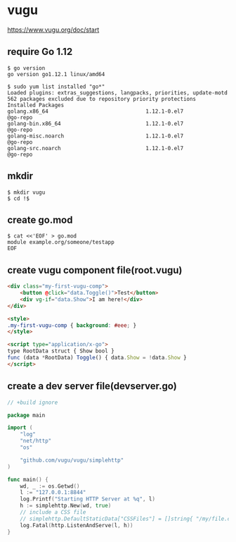 # vugu

https://www.vugu.org/doc/start


require Go 1.12
--
```console
$ go version
go version go1.12.1 linux/amd64
```


```console
$ sudo yum list installed "go*"
Loaded plugins: extras_suggestions, langpacks, priorities, update-motd
562 packages excluded due to repository priority protections
Installed Packages
golang.x86_64                               1.12.1-0.el7                           @go-repo
golang-bin.x86_64                           1.12.1-0.el7                           @go-repo
golang-misc.noarch                          1.12.1-0.el7                           @go-repo
golang-src.noarch                           1.12.1-0.el7                           @go-repo
```


mkdir 
--
```console
$ mkdir vugu
$ cd !$
```

create go.mod
--

```console
$ cat <<'EOF' > go.mod
module example.org/someone/testapp
EOF
```

create vugu component file(root.vugu)
--
```html
<div class="my-first-vugu-comp">
    <button @click="data.Toggle()">Test</button>
    <div vg-if="data.Show">I am here!</div>
</div>

<style>
.my-first-vugu-comp { background: #eee; }
</style>

<script type="application/x-go">
type RootData struct { Show bool }
func (data *RootData) Toggle() { data.Show = !data.Show }
</script>
```

create a dev server file(devserver.go)
--

```go
// +build ignore

package main

import (
	"log"
	"net/http"
	"os"

	"github.com/vugu/vugu/simplehttp"
)

func main() {
	wd, _ := os.Getwd()
	l := "127.0.0.1:8844"
	log.Printf("Starting HTTP Server at %q", l)
	h := simplehttp.New(wd, true)
	// include a CSS file
	// simplehttp.DefaultStaticData["CSSFiles"] = []string{ "/my/file.css" }
	log.Fatal(http.ListenAndServe(l, h))
}
```
